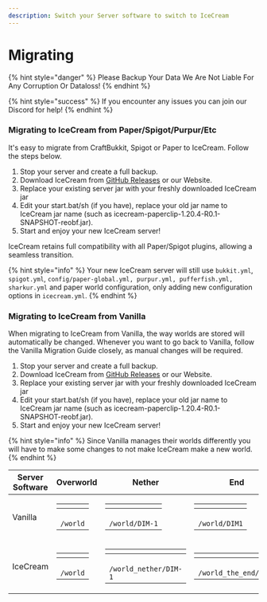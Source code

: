 ```yaml
---
description: Switch your Server software to switch to IceCream
---
```


# Migrating



{% hint style="danger" %}
Please Backup Your Data We Are Not Liable For Any Corruption Or Dataloss!
{% endhint %}

{% hint style="success" %}
If you encounter any issues you can join our Discord for help!
{% endhint %}



### Migrating to IceCream from Paper/Spigot/Purpur/Etc

It's easy to migrate from CraftBukkit, Spigot or Paper to IceCream. Follow the steps below.

1. Stop your server and create a full backup.
2. Download IceCream from [GitHub Releases](https://www.github.com/IceCreamMC/IceCream/releases/latest) or our Website.
3. Replace your existing server jar with your freshly downloaded IceCream jar
4. Edit your start.bat/sh (if you have), replace your old jar name to IceCream jar name (such as icecream-paperclip-1.20.4-R0.1-SNAPSHOT-reobf.jar).
5. Start and enjoy your new IceCream server!

IceCream retains full compatibility with all Paper/Spigot plugins, allowing a seamless transition.

{% hint style="info" %}
Your new IceCream server will still use `bukkit.yml`, `spigot.yml`, `config/paper-global.yml, purpur.yml, pufferfish.yml, sharkur.yml` and paper world configuration, only adding new configuration options in `icecream.yml`.
{% endhint %}

### Migrating to IceCream from Vanilla

When migrating to IceCream from Vanilla, the way worlds are stored will automatically be changed. Whenever you want to go back to Vanilla, follow the Vanilla Migration Guide closely, as manual changes will be required.



1. Stop your server and create a full backup.
2. Download IceCream from [GitHub Releases](https://www.github.com/IceCreamMC/IceCream/releases/latest) or our Website.
3. Replace your existing server jar with your freshly downloaded IceCream jar
4. Edit your start.bat/sh (if you have), replace your old jar name to IceCream jar name (such as icecream-paperclip-1.20.4-R0.1-SNAPSHOT-reobf.jar).
5. Start and enjoy your new IceCream server!



{% hint style="info" %}
Since Vanilla manages their worlds differently you will have to make some changes to not make IceCream make a new world.
{% endhint %}

| Server Software | Overworld                                                                                                                          | Nether                                                                                                                                          | End                                                                                                                                             |
| --------------- | ---------------------------------------------------------------------------------------------------------------------------------- | ----------------------------------------------------------------------------------------------------------------------------------------------- | ----------------------------------------------------------------------------------------------------------------------------------------------- |
| Vanilla         | <p></p><table data-header-hidden><thead><tr><th></th></tr></thead><tbody><tr><td><br><code>/world</code></td></tr></tbody></table> | <p></p><table data-header-hidden><thead><tr><th></th></tr></thead><tbody><tr><td><br><code>/world/DIM-1</code></td></tr></tbody></table>        | <p></p><table data-header-hidden><thead><tr><th></th></tr></thead><tbody><tr><td><br><code>/world/DIM1</code></td></tr></tbody></table>         |
| IceCream        | <p></p><table data-header-hidden><thead><tr><th></th></tr></thead><tbody><tr><td><br><code>/world</code></td></tr></tbody></table> | <p></p><table data-header-hidden><thead><tr><th></th></tr></thead><tbody><tr><td><br><code>/world_nether/DIM-1</code></td></tr></tbody></table> | <p></p><table data-header-hidden><thead><tr><th></th></tr></thead><tbody><tr><td><br><code>/world_the_end/DIM1</code></td></tr></tbody></table> |
